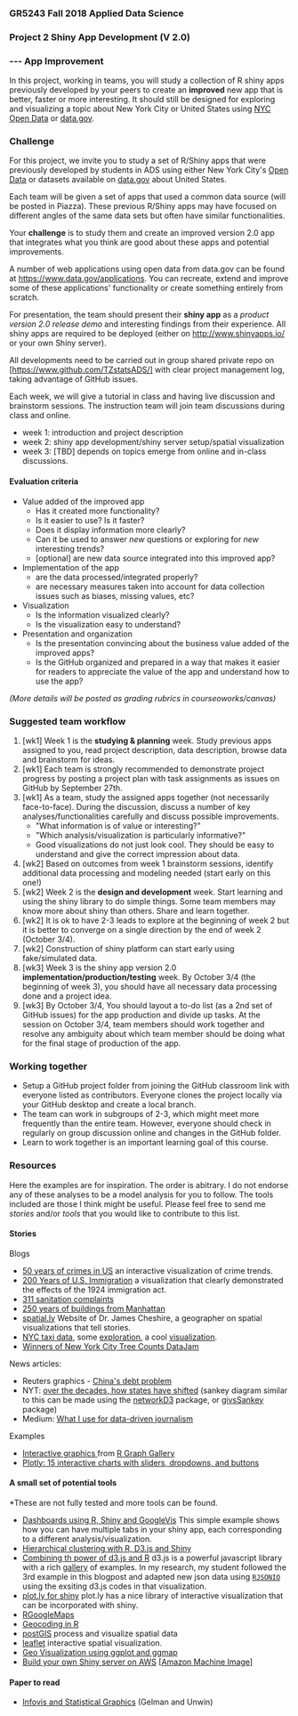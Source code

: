 ### GR5243 Fall 2018 Applied Data Science
### Project 2 Shiny App Development (V 2.0)
### --- App Improvement

In this project, working in teams, you will study a collection of R shiny apps previously developed by your peers to create an **improved** new app that is better, faster or more interesting. It should still be designed for exploring and visualizing a topic about New York City or United States using [NYC Open Data](https://opendata.cityofnewyork.us/) or [data.gov](https://www.data.gov/). 

### Challenge

For this project, we invite you to study a set of R/Shiny apps that were previously developed by students in ADS using either New York City's [Open Data](https://opendata.cityofnewyork.us/) or datasets available on [data.gov](https://www.data.gov/) about United States. 

Each team will be given a set of apps that used a common data source (will be posted in Piazza). These previous R/Shiny apps may have focused on different angles of the same data sets but often have similar functionalities. 

Your **challenge** is to study them and create an improved version 2.0 app that integrates what you think are good about these apps and potential improvements. 

A number of web applications using open data from data.gov can be found at <https://www.data.gov/applications>. You can recreate, extend and improve some of these applications' functionality or create something entirely from scratch. 

For presentation, the team should present their **shiny app** as a *product version 2.0 release demo* and interesting findings from their experience. All shiny apps are required to be deployed (either on <http://www.shinyapps.io/> or your own Shiny server). 

All developments need to be carried out in group shared private repo on [https://www.github.com/TZstatsADS/] with clear project management log, taking advantage of GitHub issues. 

Each week, we will give a tutorial in class and having live discussion and brainstorm sessions. The instruction team will join team discussions during class and online. 

- week 1: introduction and project description
- week 2: shiny app development/shiny server setup/spatial visualization
- week 3: [TBD] depends on topics emerge from online and in-class discussions.

#### Evaluation criteria 
+ Value added of the improved app
	+ Has it created more functionality?
	+ Is it easier to use? Is it faster?
	+ Does it display information more clearly?
	+ Can it be used to answer *new* questions or exploring for *new* interesting trends?
	+ [optional] are new data source integrated into this improved app?
+ Implementation of the app 
	+ are the data processed/integrated properly?
	+ are necessary measures taken into account for data 	collection issues such as biases, missing values, etc?
+ Visualization
	+ Is the information visualized clearly?
	+ Is the visualization easy to understand?
+ Presentation and organization
	+ Is the presentation convincing about the business value added of the improved apps?
	+ Is the GitHub organized and prepared in a way that makes it easier for readers to appreciate the value of the app and understand how to use the app?
	
*(More details will be posted as grading rubrics in courseoworks/canvas)*

### Suggested team workflow
1. [wk1] Week 1 is the **studying & planning** week. Study previous apps assigned to you, read project description, data description, browse data and brainstorm for ideas.
2. [wk1] Each team is strongly recommended to demonstrate project progress by posting a project plan with task assignments as issues on GitHub by September 27th. 
3. [wk1] As a team, study the assigned apps together (not necessarily face-to-face). During the discussion, discuss a number of key analyses/functionalities carefully and discuss possible improvements.
     * "What information is of value or interesting?"
     * "Which analysis/visualization is particularly informative?" 
     * Good visualizations do not just look cool. They should be easy to understand and give the correct impression about data. 
4. [wk2] Based on outcomes from week 1 brainstorm sessions, identify additional data processing and modeling needed (start early on this one!)
6. [wk2] Week 2 is the **design and development** week. Start learning and using the shiny library to do simple things. Some team members may know more about shiny than others. Share and learn together. 
7. [wk2] It is ok to have 2-3 leads to explore at the beginning of week 2 but it is better to converge on a single direction by the end of week 2 (October 3/4).
8. [wk2] Construction of shiny platform can start early using fake/simulated data. 
9. [wk3] Week 3 is the shiny app version 2.0 **implementation/production/testing** week. By October 3/4 (the beginning of week 3), you should have all necessary data processing done and a project idea. 
10. [wk3] By October 3/4, You should layout a to-do list (as a 2nd set of GitHub issues) for the app production and divide up tasks. At the session on October 3/4, team members should work together and resolve any ambiguity about which team member should be doing what for the final stage of production of the app. 

### Working together
- Setup a GitHub project folder from joining the GitHub classroom link with everyone listed as contributors. Everyone clones the project locally via your GitHub desktop and create a local branch. 
- The team can work in subgroups of 2-3, which might meet more frequently than the entire team. However, everyone should check in regularly on group discussion online and changes in the GitHub folder.
- Learn to work together is an important learning goal of this course.   

### Resources
Here the examples are for inspiration. The order is abitrary. I do not endorse any of these analyses to be a model analysis for you to follow. The tools included are those I think might be useful. Please feel free to send me *stories* and/or *tools* that you would like to contribute to this list. 

#### Stories

Blogs

- [50 years of crimes in US](https://public.tableau.com/en-us/s/gallery/50-years-crime-us) an interactive visualization of crime trends. 
- [200 Years of U.S. Immigration](http://insightfulinteraction.com/immigration200years.html) a visualization that clearly demonstrated the effects of the 1924 immigration act. 
- [311 sanitation complaints](http://www.spatialinformationdesignlab.org/projects/civic-data-management-311-sanitation-complaints)
- [250 years of buildings from Manhattan](http://www.gislounge.com/mapping-almost-250-years-buildings-manhattan/)
- [spatial.ly](http://spatial.ly/blog/) Website of Dr. James Cheshire, a geographer on spatial visualizations that tell stories.
- [NYC taxi data](http://www.andresmh.com/nyctaxitrips/), some [exploration](http://hafen.github.io/taxi/#initial-exploration), a cool [visualization](http://nyctaxi.herokuapp.com/).
- [Winners of New York City Tree Counts DataJam](http://treescountdatajam.devpost.com/updates/5503-and-the-winners-are)

News articles:
<ul>
<li>Reuters graphics - <a href="http://fingfx.thomsonreuters.com/gfx/rngs/CHINA-DEBT-GRAPHIC/0100315H2LG/index.html" target="_blank">China's debt problem</a></li>
<li>NYT: <a href="http://www.nytimes.com/interactive/2012/10/15/us/politics/swing-history.html?_r=0" target="_blank">over the decades, how states have shifted</a> (sankey diagram similar to this can be made using the <a href="https://christophergandrud.github.io/networkD3/" target="_blank">networkD3</a> package, or <a href="https://sites.dartmouth.edu/learninganalytics/2016/08/22/analyzing-content-access-to-inform-content-design/" target="_blank">givsSankey</a> package)</li>
<li>Medium: <a href="https://medium.com/@dqn/what-i-use-for-data-driven-journalism-4333364db944#.12xqj44g8" target="_blank">What I use for data-driven journalism</a></li>
</ul><a href="https://medium.com/@dqn/what-i-use-for-data-driven-journalism-4333364db944#.12xqj44g8" target="_blank"></a>

Examples
<ul>
<li><a href="http://www.r-graph-gallery.com/portfolio/interactive-r-graphics/" target="_blank">Interactive graphics </a>from <a href="http://www.r-graph-gallery.com/" target="_blank">R Graph Gallery</a></li>
<li><a href="http://moderndata.plot.ly/15-python-and-r-charts-with-interactive-controls-buttons-dropdowns-and-sliders/ " target="_blank"> Plotly: 15 interactive charts with sliders, dropdowns, and buttons </a></li>
</ul>

#### A small set of potential tools 

*These are not fully tested and more tools can be found.

- [Dashboards using R, Shiny and GoogleVis](http://www.r-bloggers.com/dashboards-in-r-with-shiny-and-googlevis/) This simple example shows how you can have multiple tabs in your shiny app, each corresponding to a different analysis/visualization.
- [Hierarchical clustering with R, D3.js and Shiny](http://www.r-bloggers.com/hierarchical-clustering-with-r-feat-d3-js-and-shiny/)
- [Combining th power of d3.js and R](http://blog.ae.be/combining-the-power-of-r-and-d3-js/) d3.js is a powerful javascript library with a rich [gallery](https://github.com/mbostock/d3/wiki/Gallery) of examples. In my research, my student followed the 3rd example in this blogpost and adapted new json data using [`RJSONIO`](https://cran.r-project.org/web/packages/RJSONIO/index.html) using the exsiting d3.js codes in that visualization. 
- [plot.ly for shiny](https://plot.ly/r/shiny-tutorial/) plot.ly has a nice library of interactive visualization that can be incorporated with shiny.
- [RGoogleMaps](https://cran.r-project.org/web/packages/RgoogleMaps/)
- [Geocoding in R](http://www.rpubs.com/cengel248/177198)
- [postGIS](http://rpubs.com/dgolicher/6373) process and visualize spatial data
- [leaflet](https://rstudio.github.io/leaflet/shiny.html) interactive spatial visualization.
- [Geo Visualization using ggplot and ggmap](https://journal.r-project.org/archive/2013-1/kahle-wickham.pdf)
- [Build your own Shiny server on AWS](https://www.r-bloggers.com/installing-rstudio-shiny-server-on-aws/) [[Amazon Machine Image](http://www.louisaslett.com/RStudio_AMI/)]

#### Paper to read
<ul>
<li><a href="http://www.stat.columbia.edu/~gelman/research/published/vis14.pdf" target="_blank">Infovis and Statistical Graphics</a> (Gelman and Unwin)</li>
</ul>


